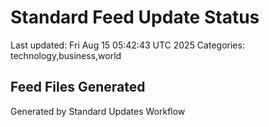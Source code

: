 # Standard Feed Update Status
Last updated: Fri Aug 15 05:42:43 UTC 2025
Categories: technology,business,world

## Feed Files Generated

Generated by Standard Updates Workflow
